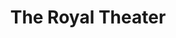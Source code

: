 ---
pid: rs188
title: The Royal Theater
location_transcription: Near 15th + South although there is a space at a new park
  Carpenter Green - 17th + Carpenter
coordinates: "[-75.171514759996, 39.939899380338]"
zipcode: '19146'
gen_neighborhood: South Philadelphia
neighborhood: Graduate Hospital,Naval Square,Southwest Center City
outside_phl: 
age: '55'
age_range: 50-59
instagram: 
image_file_name: rs_188.jpg
proposal_transcription: The Royal was home to many great Jazz artists and was one
  of the finest integrated theaters in the country.
topic: Music
topic_summary: 0, 0
type: Other No Form
keywords_other: 
credit: 
image_labels: 
twitter: 
facebook: 
permalink: "/monuments/rs188/"
layout: item-page
---